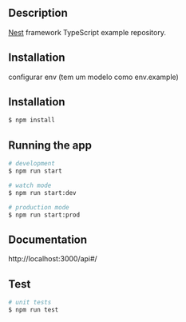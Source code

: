 ## Description

[Nest](https://github.com/nestjs/nest) framework TypeScript example repository.

## Installation

configurar env (tem um modelo como env.example)

## Installation

```bash
$ npm install
```

## Running the app

```bash
# development
$ npm run start

# watch mode
$ npm run start:dev

# production mode
$ npm run start:prod
```

## Documentation
http://localhost:3000/api#/

## Test

```bash
# unit tests
$ npm run test
